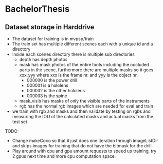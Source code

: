 # BachelorThesis

## Dataset storage in Harddrive
- The dataset for training is in mvpsp/train
- The train set has multiple different scenes each with a unique id and a directory
- Inside each scenes directory there is multiple sub directories
	- depth has depth photos
	- mask has mask photos of the entire tools including the occluded parts in the scene, furthermore there are multiple masks so it goes xxx\_yyy where xxx is the frame nr. and yyy is the object nr.
		- 000000 is the power drill
		- 000001 is a hololens
		- 000002 is the other hololens 
		- 000003 is the spine  
	- mask\_visib has masks of only the visible parts of the instruments
	- rgb has the normal rgb images which are needed for eval and train
- we train with rgb and masks and then validate by testing on rgbs and measuring the IOU of the calculated masks and actual masks from the test set

TODO:
- Change makeCoco so that it just does one iteration through imageListDir and skips images for training that do not have the bitmask for the drill
- Play around with cpu and gpu amount requests to speed up training, try 2 gpus next time and more cpu computation space.
